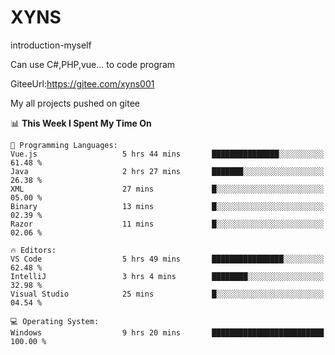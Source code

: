 # XYNS
introduction-myself

Can use C#,PHP,vue... to code program

GiteeUrl:https://gitee.com/xyns001

My all projects pushed on gitee

<!--START_SECTION:waka-->
📊 **This Week I Spent My Time On** 

```text
💬 Programming Languages: 
Vue.js                   5 hrs 44 mins       ███████████████░░░░░░░░░░   61.48 % 
Java                     2 hrs 27 mins       ███████░░░░░░░░░░░░░░░░░░   26.38 % 
XML                      27 mins             █░░░░░░░░░░░░░░░░░░░░░░░░   05.00 % 
Binary                   13 mins             █░░░░░░░░░░░░░░░░░░░░░░░░   02.39 % 
Razor                    11 mins             █░░░░░░░░░░░░░░░░░░░░░░░░   02.06 % 

🔥 Editors: 
VS Code                  5 hrs 49 mins       ████████████████░░░░░░░░░   62.48 % 
IntelliJ                 3 hrs 4 mins        ████████░░░░░░░░░░░░░░░░░   32.98 % 
Visual Studio            25 mins             █░░░░░░░░░░░░░░░░░░░░░░░░   04.54 % 

💻 Operating System: 
Windows                  9 hrs 20 mins       █████████████████████████   100.00 % 
```


<!--END_SECTION:waka-->
